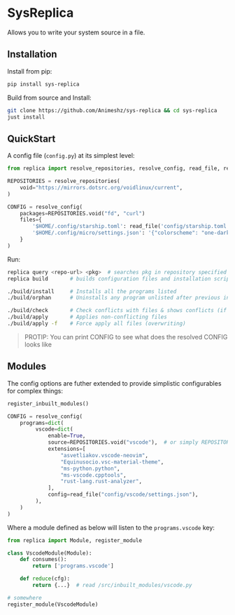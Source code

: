 # SysReplica

Allows you to write your system source in a file.


## Installation

Install from pip:

```bash
pip install sys-replica
```

Build from source and Install:

```bash
git clone https://github.com/Animeshz/sys-replica && cd sys-replica
just install
```


## QuickStart

A config file (`config.py`) at its simplest level:

```python
from replica import resolve_repositories, resolve_config, read_file, register_inbuilts

REPOSITORIES = resolve_repositories(
    void="https://mirrors.dotsrc.org/voidlinux/current",
)

CONFIG = resolve_config(
    packages=REPOSITORIES.void("fd", "curl")
    files={
        '$HOME/.config/starship.toml': read_file('config/starship.toml'),
        '$HOME/.config/micro/settings.json': '{"colorscheme": "one-dark", "mkparents": true}'
    }
)
```

Run:

```bash
replica query <repo-url> <pkg>  # searches pkg in repository specified (by regex)
replica build       # builds configuration files and installation script in $CWD/build

./build/install     # Installs all the programs listed
./build/orphan      # Uninstalls any program unlisted after previous install run

./build/check       # Check conflicts with files & shows conflicts (if any) in git-diff format
./build/apply       # Applies non-conflicting files
./build/apply -f    # Force apply all files (overwriting)
```

> PROTIP: You can print CONFIG to see what does the resolved CONFIG looks like


## Modules

The config options are futher extended to provide simplistic configurables for complex things:

```python
register_inbuilt_modules()

CONFIG = resolve_config(
    programs=dict(
         vscode=dict(
             enable=True,
             source=REPOSITORIES.void("vscode"),  # or simply REPOSITORIES.void, if name is the same (vscode)
             extensions=[
                 "asvetliakov.vscode-neovim",
                 "Equinusocio.vsc-material-theme",
                 "ms-python.python",
                 "ms-vscode.cpptools",
                 "rust-lang.rust-analyzer",
             ],
             config=read_file("config/vscode/settings.json"),
         ),
    )
)
```

Where a module defined as below will listen to the `programs.vscode` key:

```python
from replica import Module, register_module

class VscodeModule(Module):
    def consumes():
        return ['programs.vscode']

    def reduce(cfg):
        return {...}  # read /src/inbuilt_modules/vscode.py

# somewhere
register_module(VscodeModule)
```
